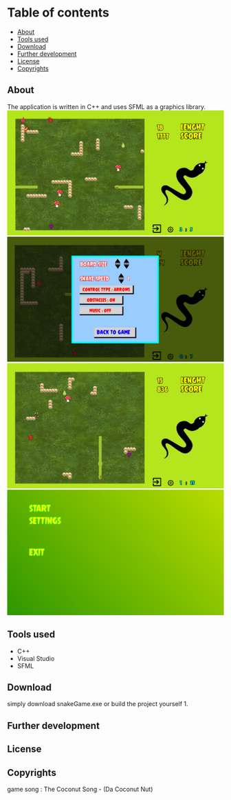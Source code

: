# Table of contents
* [About](#about)
* [Tools used](#tools-used)
* [Download](#download)
* [Further development](#further-development)
* [License](#license)
* [Copyrights](#Copyrights)

## About

The application is written in C++ and uses SFML as a graphics library.
![sc1](img/sc1.png)
![sc2](img/sc2.png)
![sc3](img/sc3.png)
![sc4](img/sc4.png)
## Tools used
* C++
* Visual Studio
* SFML

## Download
simply download snakeGame.exe or build the project yourself
1.
## Further development

## License

## Copyrights
game song : The Coconut Song - (Da Coconut Nut)
